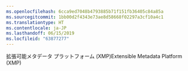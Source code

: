 ```yaml
---
ms.openlocfilehash: 6cca9ed7048b4793885b71f151fb36405c84a85a
ms.sourcegitcommit: 1bb00d2f4343e73ae8d58668f02297a3cf10a4c1
ms.translationtype: HT
ms.contentlocale: ja-JP
ms.lasthandoff: 06/15/2019
ms.locfileid: "63877277"
---
```

<span data-ttu-id="3eec2-101">拡張可能メタデータ プラットフォーム (XMP)</span><span class="sxs-lookup"><span data-stu-id="3eec2-101">Extensible Metadata Platform (XMP)</span></span>